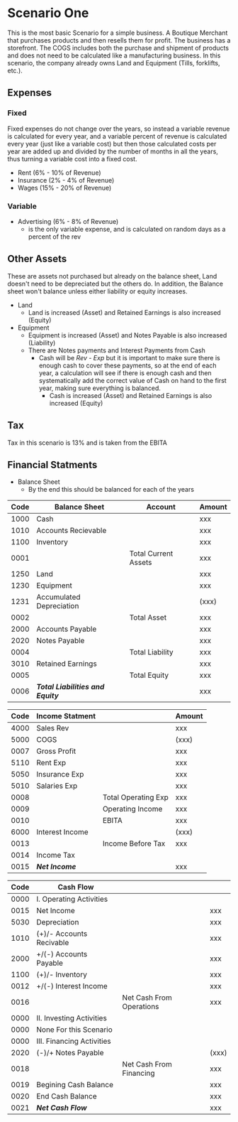 # Scenario One
This is the most basic Scenario for a simple business. A Boutique Merchant that purchases products and then resells them for profit. The business has a storefront.
The COGS includes both the purchase and shipment of products and does not need to be calculated like a manufacturing business.
In this scenario, the company already owns Land and Equipment (Tills, forklifts, etc.). 

## Expenses
### Fixed
Fixed expenses do not change over the years, so instead a variable revenue is calculated for every year, and a variable percent of revenue is 
calculated every year (just like a variable cost) but then those calculated costs per year are added up and divided by the number of months in all 
the years, thus turning a variable cost into a fixed cost. 

- Rent (6% - 10% of Revenue)
- Insurance (2% - 4% of Revenue)
- Wages (15% - 20% of Revenue)

### Variable
- Advertising (6% - 8% of Revenue)
  - is the only variable expense, and is calculated on random days as a percent of the rev

## Other Assets
These are assets not purchased but already on the balance sheet, Land doesn't need to be depreciated but the others do.
In addition, the Balance sheet won't balance unless either liability or equity increases.
- Land
  - Land is increased (Asset) and Retained Earnings is also increased (Equity)
- Equipment
  - Equipment is increased (Asset) and Notes Payable is also increased (Liability)
  - There are Notes payments and Interest Payments from Cash
    - Cash will be *Rev - Exp* but it is important to make sure there is enough cash to cover these payments,
      so at the end of each year, a calculation will see if there is enough cash and then systematically add the
      correct value of Cash on hand to the first year, making sure everything is balanced.
      - Cash is increased (Asset) and Retained Earnings is also increased (Equity)

## Tax
Tax in this scenario is 13% and is taken from the EBITA 
     
## Financial Statments
- Balance Sheet
  - By the end this should be balanced for each of the years

|Code|**Balance Sheet**|Account|Amount|
|---|---|---|---|
|1000|Cash||xxx|
|1010|Accounts Recievable||xxx|
|1100|Inventory||xxx|
|0001||Total Current Assets|xxx|
|1250|Land||xxx|
|1230|Equipment||xxx|
|1231|Accumulated Depreciation||(xxx)|
|0002||Total Asset|xxx|
|2000|Accounts Payable||xxx|
|2020|Notes Payable||xxx|
|0004||Total Liability|xxx|
|3010|Retained Earnings||xxx|
|0005||Total Equity|xxx|
|0006|***Total Liabilities and Equity***||xxx|

|Code|**Income Statment**||Amount|
|---|---|---|---|
|4000|Sales Rev||xxx|
|5000|COGS||(xxx)|
|0007|Gross Profit||xxx|
|5110|Rent Exp||xxx|
|5050|Insurance Exp||xxx|
|5010|Salaries Exp||xxx|
|0008||Total Operating Exp|xxx|
|0009||Operating Income|xxx|
|0010||EBITA|xxx|
|6000|Interest Income||(xxx)|
|0013||Income Before Tax|xxx|
|0014|Income Tax|||
|0015|***Net Income***||xxx|

|Code|**Cash Flow**|||
|---|---|---|---|
|0000|I. Operating Activities|||
|0015|Net Income||xxx|
|5030|Depreciation||xxx|
|1010|(+)/- Accounts Recivable||xxx|
|2000|+/(-) Accounts Payable||xxx|
|1100|(+)/- Inventory||xxx|
|0012|+/(-) Interest Income||xxx|
|0016||Net Cash From Operations|xxx|
|0000|II. Investing Activities|||
|0000|None For this Scenario|||
|0000|III. Financing Activities|||
|2020|(-)/+ Notes Payable||(xxx)|
|0018||Net Cash From Financing|xxx|
|0019|Begining Cash Balance||xxx|
|0020|End Cash Balance||xxx|
|0021|***Net Cash Flow***||xxx|


